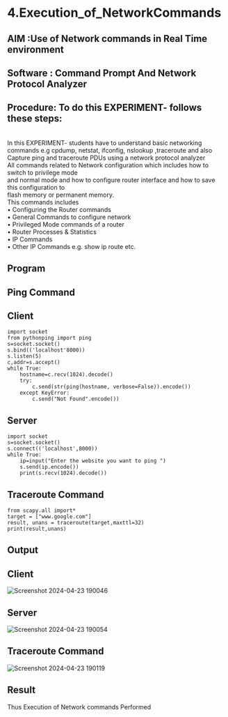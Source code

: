 # 4.Execution_of_NetworkCommands
## AIM :Use of Network commands in Real Time environment
## Software : Command Prompt And Network Protocol Analyzer
## Procedure: To do this EXPERIMENT- follows these steps:
<BR>
In this EXPERIMENT- students have to understand basic networking commands e.g cpdump, netstat, ifconfig, nslookup ,traceroute and also Capture ping and traceroute PDUs using a network protocol analyzer 
<BR>
All commands related to Network configuration which includes how to switch to privilege mode
<BR>
and normal mode and how to configure router interface and how to save this configuration to
<BR>
flash memory or permanent memory.
<BR>
This commands includes
<BR>
• Configuring the Router commands
<BR>
• General Commands to configure network
<BR>
• Privileged Mode commands of a router 
<BR>
• Router Processes & Statistics
<BR>
• IP Commands
<BR>
• Other IP Commands e.g. show ip route etc.
<BR>

## Program
## Ping Command
## Client
```
import socket 
from pythonping import ping 
s=socket.socket() 
s.bind(('localhost'8000)) 
s.listen(5) 
c,addr=s.accept() 
while True: 
    hostname=c.recv(1024).decode() 
    try: 
        c.send(str(ping(hostname, verbose=False)).encode()) 
    except KeyError: 
        c.send("Not Found".encode())
```
## Server
```
import socket 
s=socket.socket() 
s.connect(('localhost',8000)) 
while True: 
    ip=input("Enter the website you want to ping ") 
    s.send(ip.encode()) 
    print(s.recv(1024).decode())
```
## Traceroute Command
```
from scapy.all import* 
target = ["www.google.com"] 
result, unans = traceroute(target,maxttl=32) 
print(result,unans)
```
## Output
## Client
![Screenshot 2024-04-23 190046](https://github.com/Hemaatchu/4.Execution_of_NetworkCommends/assets/147328300/56d48438-b40b-45ea-8953-71d61b62f713)
## Server
![Screenshot 2024-04-23 190054](https://github.com/Hemaatchu/4.Execution_of_NetworkCommends/assets/147328300/178e2ba2-cce5-4642-9ade-fdf73e579032)

## Traceroute Command
![Screenshot 2024-04-23 190119](https://github.com/Hemaatchu/4.Execution_of_NetworkCommends/assets/147328300/8dea6714-820d-4b38-b8fc-0f2587e60ea6)

## Result
Thus Execution of Network commands Performed 
